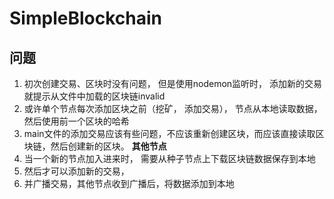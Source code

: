 # SimpleBlockchain

## 问题
1. 初次创建交易、区块时没有问题， 但是使用nodemon监听时， 添加新的交易就提示从文件中加载的区块链invalid
2. 或许单个节点每次添加区块之前（挖矿， 添加交易）， 节点从本地读取数据， 然后使用前一个区块的哈希
3. main文件的添加交易应该有些问题，不应该重新创建区块，而应该直接读取区块链，然后创建新的区块。
  **其他节点**
4. 当一个新的节点加入进来时， 需要从种子节点上下载区块链数据保存到本地
5. 然后才可以添加新的交易，
6. 并广播交易，其他节点收到广播后，将数据添加到本地
